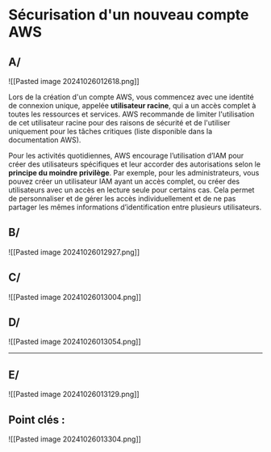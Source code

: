 # Sécurisation d'un nouveau compte AWS



## A/

![[Pasted image 20241026012618.png]]

Lors de la création d'un compte AWS, vous commencez avec une identité de connexion unique, appelée **utilisateur racine**, qui a un accès complet à toutes les ressources et services. AWS recommande de limiter l'utilisation de cet utilisateur racine pour des raisons de sécurité et de l'utiliser uniquement pour les tâches critiques (liste disponible dans la documentation AWS).

Pour les activités quotidiennes, AWS encourage l’utilisation d’IAM pour créer des utilisateurs spécifiques et leur accorder des autorisations selon le **principe du moindre privilège**. Par exemple, pour les administrateurs, vous pouvez créer un utilisateur IAM ayant un accès complet, ou créer des utilisateurs avec un accès en lecture seule pour certains cas. Cela permet de personnaliser et de gérer les accès individuellement et de ne pas partager les mêmes informations d’identification entre plusieurs utilisateurs.




## B/

![[Pasted image 20241026012927.png]]


## C/



![[Pasted image 20241026013004.png]]


## D/


![[Pasted image 20241026013054.png]]


--------------------------------------------------------------------------



##  E/

![[Pasted image 20241026013129.png]]



## Point clés : 

![[Pasted image 20241026013304.png]]